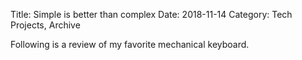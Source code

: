 Title: Simple is better than complex
Date: 2018-11-14
Category: Tech Projects, Archive

Following is a review of my favorite mechanical keyboard.
